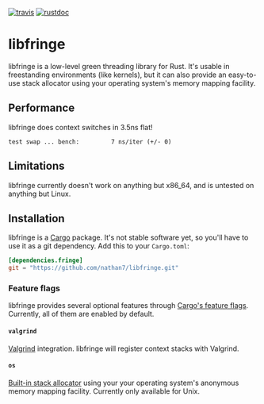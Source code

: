 [![travis][travis-badge]][travis-url]
[![rustdoc][rustdoc-badge]][rustdoc-url]

[travis-badge]: https://img.shields.io/travis/nathan7/libfringe.svg?style=flat-square
[travis-url]: https://travis-ci.org/nathan7/libfringe
[rustdoc-badge]: https://img.shields.io/badge/docs-rustdoc-brightgreen.svg?style=flat-square
[rustdoc-url]: https://nathan7.github.io/libfringe

# libfringe

  libfringe is a low-level green threading library for Rust.
  It's usable in freestanding environments (like kernels),
  but it can also provide an easy-to-use stack allocator using
  your operating system's memory mapping facility.

## Performance

  libfringe does context switches in 3.5ns flat!
```
test swap ... bench:         7 ns/iter (+/- 0)
```

## Limitations

  libfringe currently doesn't work on anything but x86_64,
  and is untested on anything but Linux.

## Installation

  libfringe is a [Cargo](https://crates.io) package.
  It's not stable software yet, so you'll have to use it as a git dependency.
  Add this to your `Cargo.toml`:
```toml
[dependencies.fringe]
git = "https://github.com/nathan7/libfringe.git"
```

### Feature flags

  [Cargo's feature flags]: http://doc.crates.io/manifest.html#the-[features]-section
  libfringe provides several optional features through [Cargo's feature flags].
  Currently, all of them are enabled by default.

#### `valgrind`

  [Valgrind]: http://valgrind.org
  [Valgrind] integration. libfringe will register context stacks with Valgrind.

#### `os`

  [Built-in stack allocator]: https://nathan7.github.io/libfringe/fringe/struct.OsStack.html
  [Built-in stack allocator] using your your operating system's anonymous memory mapping facility.
  Currently only available for Unix.

